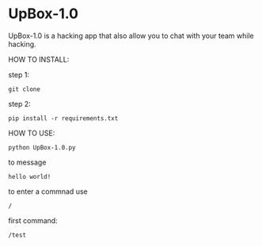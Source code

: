 # UpBox-1.0
UpBox-1.0 is a hacking app that also allow you to chat with your team while hacking.

HOW TO INSTALL:

step 1: 
```
git clone
```
step 2:
```
pip install -r requirements.txt
```

HOW TO USE:
```
python UpBox-1.0.py
```

to message 
```
hello world!
```

to enter a commnad use
```
/
```

first command:
```
/test
```
